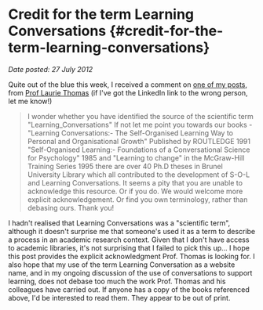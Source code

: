 # Credit for the term Learning Conversations {#credit-for-the-term-learning-conversations}

_Date posted: 27 July 2012_

Quite out of the blue this week, I received a comment on [one of my posts](http://www.learningconversations.co.uk/main/index.php/2008/08/06/courses-and-content?blog=5), from [Prof Laurie Thomas](http://uk.linkedin.com/pub/laurie-thomas/13/807/8aa) (if I've got the LinkedIn link to the wrong person, let me know!)

> I wonder whether you have identified the source of the scientific term "Learning_Conversations" If not let me point you towards our books - "Learning Conversations:- The Self-Organised Learning Way to Personal and Organisational Growth" Published by ROUTLEDGE 1991 "Self-Organised Learning:- Foundations of a Conversational Science for Psychology" 1985 and "Learning to change" in the McGraw-Hill Training Series 1995 there are over 40 Ph.D theses in Brunel University Library which all contributed to the development of S-O-L and Learning Conversations. It seems a pity that you are unable to acknowledge this resource. Or if you do. We would welcome more explicit acknowledgement. Or find you own terminology, rather than debasing ours. Thank you!

I hadn't realised that Learning Conversations was a "scientific term", although it doesn't surprise me that someone's used it as a term to describe a process in an academic research context. Given that I don't have access to academic libraries, it's not surprising that I failed to pick this up... I hope this post provides the explicit acknowledgment Prof. Thomas is looking for. I also hope that my use of the term Learning Conversation as a website name, and in my ongoing discussion of the use of conversations to support learning, does not debase too much the work Prof. Thomas and his colleagues have carried out. If anyone has a copy of the books referenced above, I'd be interested to read them. They appear to be out of print.